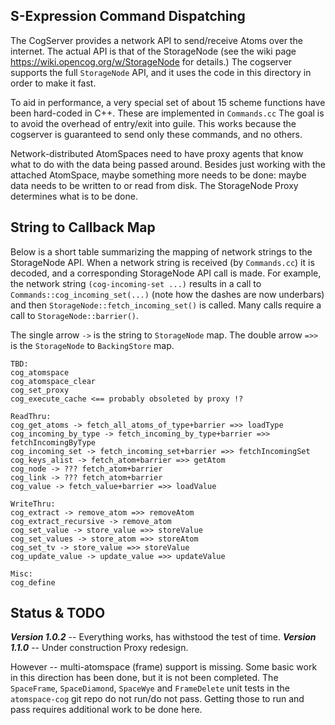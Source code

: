 S-Expression Command Dispatching
--------------------------------
The CogServer provides a network API to send/receive Atoms over the
internet. The actual API is that of the StorageNode (see the wiki page
https://wiki.opencog.org/w/StorageNode for details.) The cogserver
supports the full `StorageNode` API, and it uses the code in this
directory in order to make it fast.

To aid in performance, a very special set of about 15 scheme functions
have been hard-coded in C++. These are implemented in `Commands.cc`
The goal is to avoid the overhead of entry/exit into guile. This works
because the cogserver is guaranteed to send only these commands, and no
others.

Network-distributed AtomSpaces need to have proxy agents that know what
to do with the data being passed around.  Besides just working with the
attached AtomSpace, maybe something more needs to be done: maybe data
needs to be written to or read from disk. The StorageNode Proxy determines
what is to be done.

String to Callback Map
----------------------
Below is a short table summarizing the mapping of network strings to
the StorageNode API. When a network string is received (by `Commands.cc`)
it is decoded, and a corresponding StorageNode API call is made. For
example, the network string `(cog-incoming-set ...)` results in a call
to `Commands::cog_incoming_set(...)` (note how the dashes are now
underbars) and then `StorageNode::fetch_incoming_set()` is called.
Many calls require a call to `StorageNode::barrier()`.

The single arrow `->` is the string to `StorageNode` map. The double
arrow `=>>` is the `StorageNode` to `BackingStore` map.

```
TBD:
cog_atomspace
cog_atomspace_clear
cog_set_proxy
cog_execute_cache <== probably obsoleted by proxy !?

ReadThru:
cog_get_atoms -> fetch_all_atoms_of_type+barrier =>> loadType
cog_incoming_by_type -> fetch_incoming_by_type+barrier =>> fetchIncomingByType
cog_incoming_set -> fetch_incoming_set+barrier =>> fetchIncomingSet
cog_keys_alist -> fetch_atom+barrier =>> getAtom
cog_node -> ??? fetch_atom+barrier
cog_link -> ??? fetch_atom+barrier
cog_value -> fetch_value+barrier =>> loadValue

WriteThru:
cog_extract -> remove_atom =>> removeAtom
cog_extract_recursive -> remove_atom
cog_set_value -> store_value =>> storeValue
cog_set_values -> store_atom =>> storeAtom
cog_set_tv -> store_value =>> storeValue
cog_update_value -> update_value =>> updateValue

Misc:
cog_define
```


Status & TODO
-------------
***Version 1.0.2*** -- Everything works, has withstood the test of time.
***Version 1.1.0*** -- Under construction Proxy redesign.

However -- multi-atomspace (frame) support is missing. Some basic work
in this direction has been done, but it is not been completed.  The
`SpaceFrame`, `SpaceDiamond`, `SpaceWye` and `FrameDelete` unit tests
in the `atomspace-cog` git repo do not run/do not pass. Getting those
to run and pass requires additional work to be done here.
